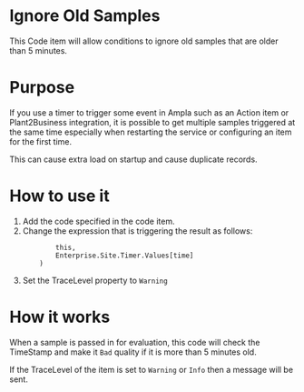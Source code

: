 Ignore Old Samples
================

This Code item will allow conditions to ignore old samples that are older than 5 minutes.

Purpose
===
If you use a timer to trigger some event in Ampla such as an Action item or Plant2Business integration, it is possible to get multiple samples triggered at the same time especially when restarting the service or configuring an item for the first time.

This can cause extra load on startup and cause duplicate records.

How to use it
===

1. Add the code specified in the code item.
2. Change the expression that is triggering the result as follows:
	```Code.Conditions.IgnoreOldSamples(
			this,
			Enterprise.Site.Timer.Values[time]
		)
	```
3. Set the TraceLevel property to ```Warning```

How it works
===
When a sample is passed in for evaluation, this code will check the TimeStamp and make it ```Bad``` quality if it is more than 5 minutes old.

If the TraceLevel of the item is set to ```Warning``` or ```Info``` then a message will be sent. 


